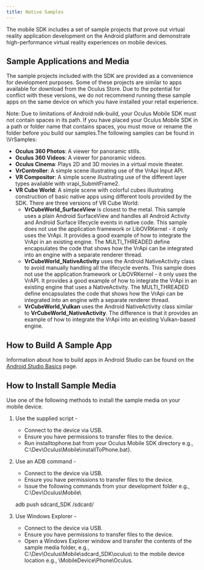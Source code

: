 ```yaml
---
title: Native Samples
---
```

The mobile SDK includes a set of sample projects that prove out virtual reality application development on the Android platform and demonstrate high-performance virtual reality experiences on mobile devices.

## Sample Applications and Media

The sample projects included with the SDK are provided as a convenience for development purposes. Some of these projects are similar to apps available for download from the Oculus Store. Due to the potential for conflict with these versions, we do not recommend running these sample apps on the same device on which you have installed your retail experience.

Note: Due to limitations of Android ndk-build, your Oculus Mobile SDK must not contain spaces in its path. If you have placed your Oculus Mobile SDK in a path or folder name that contains spaces, you must move or rename the folder before you build our samples.The following samples can be found in \VrSamples\:

* **Oculus 360 Photos**: A viewer for panoramic stills.
* **Oculus 360 Videos**: A viewer for panoramic videos.
* **Oculus Cinema**: Plays 2D and 3D movies in a virtual movie theater.
* **VrController**: A simple scene illustrating use of the VrApi Input API.
* **VR Compositor**: A simple scene illustrating use of the different layer types available with vrapi\_SubmitFrame2.
* **VR Cube World**: A simple scene with colorful cubes illustrating construction of basic native apps using different tools provided by the SDK. There are three versions of VR Cube World:
	+ **VrCubeWorld\_SurfaceView** is closest to the metal. This sample uses a plain Android SurfaceView and handles all Android Activity and Android Surface lifecycle events in native code. This sample does not use the application framework or LibOVRKernel - it only uses the VrApi. It provides a good example of how to integrate the VrApi in an existing engine. The MULTI\_THREADED define encapsulates the code that shows how the VrApi can be integrated into an engine with a separate renderer thread.
	+ **VrCubeWorld\_NativeActivity** uses the Android NativeActivity class to avoid manually handling all the lifecycle events. This sample does not use the application framework or LibOVRKernel - it only uses the VrAPI. It provides a good example of how to integrate the VrApi in an existing engine that uses a NativeActivity. The MULTI\_THREADED define encapsulates the code that shows how the VrApi can be integrated into an engine with a separate renderer thread.
	+ **VrCubeWorld\_Vulkan** uses the Android NativeActivity class similar to **VrCubeWorld\_NativeActivity**. The difference is that it provides an example of how to integrate the VrApi into an existing Vulkan-based engine.
	
## How to Build A Sample App

Information about how to build apps in Android Studio can be found on the [Android Studio Basics](/documentation/mobilesdk/latest/concepts/mobile-studio-basics/ "This guide introduces the Android Studio IDE and reviews some basic features.") page.

## How to Install Sample Media

Use one of the following methods to install the sample media on your mobile device.

1. Use the supplied script - 
	* Connect to the device via USB.
	* Ensure you have permissions to transfer files to the device.
	* Run installtophone.bat from your Oculus Mobile SDK directory e.g., C:\Dev\Oculus\Mobile\installToPhone.bat}.
	
2. Use an ADB command - 
	* Connect to the device via USB.
	* Ensure you have permissions to transfer files to the device.
	* Issue the following commands from your development folder e.g., C:\Dev\Oculus\Mobile\
	
	adb push sdcard\_SDK /sdcard/
	
3. Use Windows Explorer - 
	* Connect to the device via USB.
	* Ensure you have permissions to transfer files to the device.
	* Open a Windows Explorer window and transfer the contents of the sample media folder, e.g., C:\Dev\Oculus\Mobile\sdcard\_SDK\oculus\ to the mobile device location e.g., \MobileDevice\Phone\Oculus\.
	
